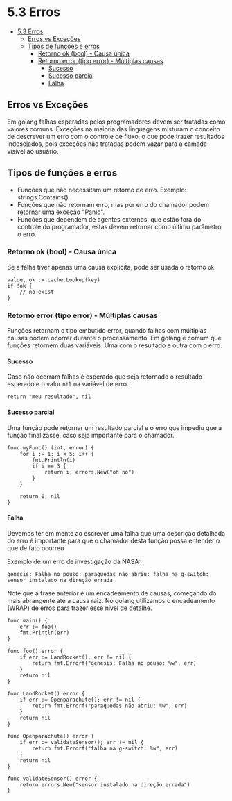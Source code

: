 # 5.3 Erros

- [5.3 Erros](#53-erros)
	- [Erros vs Exceções](#erros-vs-exceções)
	- [Tipos de funções e erros](#tipos-de-funções-e-erros)
		- [Retorno ok (bool) - Causa única](#retorno-ok-bool---causa-única)
		- [Retorno error (tipo error) - Múltiplas causas](#retorno-error-tipo-error---múltiplas-causas)
			- [Sucesso](#sucesso)
			- [Sucesso parcial](#sucesso-parcial)
			- [Falha](#falha)

## Erros vs Exceções

Em golang falhas esperadas pelos programadores devem ser tratadas como valores comuns. 
Exceções na maioria das linguagens misturam o conceito de descrever um erro com o controle de fluxo, o que pode trazer resultados indesejados, pois exceções não tratadas podem vazar para a camada visível ao usuário.

## Tipos de funções e erros

 - Funções que não necessitam um retorno de erro. Exemplo: strings.Contains()
 - Funções que não retornam erro, mas por erro do chamador podem retornar uma exceção "Panic".
 - Funções que dependem de agentes externos, que estão fora do controle do programador, estas devem retornar como último parâmetro o erro.

### Retorno ok (bool) - Causa única

Se a falha tiver apenas uma causa explicita, pode ser usada o retorno `ok`.

```
value, ok := cache.Lookup(key)
if !ok {
    // no exist
}
```

### Retorno error (tipo error) - Múltiplas causas

Funções retornam o tipo embutido error, quando falhas com múltiplas causas podem ocorrer durante o processamento. Em golang é comum que funções retornem duas variáveis. Uma com o resultado e outra com o erro.

#### Sucesso 
Caso não ocorram falhas é esperado que seja retornado o resultado esperado e o valor `nil` na variável de erro.

` return "meu resultado", nil `

#### Sucesso parcial
Uma função pode retornar um resultado parcial e o erro que impediu que a função finalizasse, caso seja importante para o chamador.

```
func myFunc() (int, error) {
	for i := 1; i < 5; i++ {
		fmt.Println(i)
		if i == 3 {
			return i, errors.New("oh no")
		}
	}

	return 0, nil
}
```

#### Falha

Devemos ter em mente ao escrever uma falha que uma descrição detalhada do erro é importante para que o chamador desta função possa entender o que de fato ocorreu

Exemplo de um erro de investigação da NASA:

`genesis: Falha no pouso: paraquedas não abriu: falha na g-switch: sensor instalado na direção errada`

Note que a frase anterior é um encadeamento de causas, começando do mais abrangente até a causa raiz. No golang utilizamos o encadeamento (WRAP) de erros para trazer esse nível de detalhe.

```
func main() {
	err := foo()
	fmt.Println(err)
}

func foo() error {
	if err := LandRocket(); err != nil {
		return fmt.Errorf("genesis: Falha no pouso: %w", err)
	}
	return nil
}

func LandRocket() error {
	if err := Openparachute(); err != nil {
		return fmt.Errorf("paraquedas não abriu: %w", err)
	}
	return nil
}

func Openparachute() error {
	if err := validateSensor(); err != nil {
		return fmt.Errorf("falha na g-switch: %w", err)
	}
	return nil
}

func validateSensor() error {
	return errors.New("sensor instalado na direção errada")
}
```
